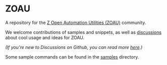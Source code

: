 # ZOAU

A repository for the [Z Open Automation Utilities (ZOAU)](https://www.ibm.com/docs/en/zoau) community.

We welcome contributions of samples and snippets, as well as [discussions](https://github.com/IBM/zoau/discussions) about cool usage and ideas for ZOAU.

*(If you're new to Discussions on Github, you can read more [here](https://docs.github.com/en/discussions/collaborating-with-your-community-using-discussions/about-discussions).)*

Some sample commands can be found in the [samples](samples) directory.
